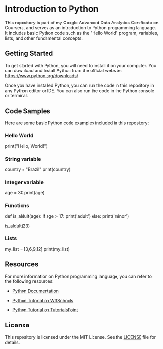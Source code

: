 # Introduction to Python
 This repository is part of my Google Advanced Data Analytics Certificate on Coursera, and serves as an introduction to Python programming language. It includes basic Python code such as the "Hello World" program, variables, lists, and other fundamental concepts.

## Getting Started
To get started with Python, you will need to install it on your computer. You can download and install Python from the official website: https://www.python.org/downloads/

Once you have installed Python, you can run the code in this repository in any Python editor or IDE. You can also run the code in the Python console or terminal.

## Code Samples
Here are some basic Python code examples included in this repository:

### Hello World
print("Hello, World!")

### String variable
country = "Brazil"
print(country)

### Integer variable
age = 30
print(age)

### Functions
def is_aldult(age):
    if age > 17:
        print('adult')
    else:
        print('minor')

is_aldult(23)

### Lists
my_list = [3,6,9,12]
print(my_list)


## Resources
For more information on Python programming language, you can refer to the following resources:

- [Python Documentation](https://docs.python.org/3/)
* [Python Tutorial on W3Schools](https://www.w3schools.com/python/)
+ [Python Tutorial on TutorialsPoint](https://www.tutorialspoint.com/python/index.htm)

## License
This repository is licensed under the MIT License. See the [LICENSE](https://github.com/raufukiwala/Intro-to-Python/blob/main/LICENSE) file for details.